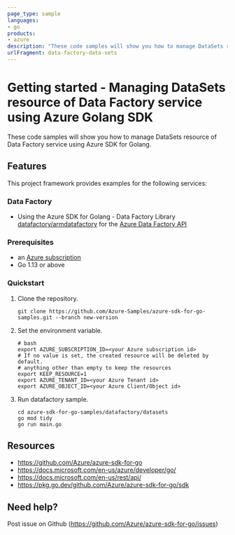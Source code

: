 ```yaml
---
page_type: sample
languages:
- go
products:
- azure
description: "These code samples will show you how to manage DataSets resource of Data Factory service using Azure SDK for Golang."
urlFragment: data-factory-data-sets
---
```


# Getting started - Managing DataSets resource of Data Factory service using Azure Golang SDK

These code samples will show you how to manage DataSets resource of Data Factory service using Azure SDK for Golang.

## Features

This project framework provides examples for the following services:

### Data Factory
* Using the Azure SDK for Golang - Data Factory Library [datafactory/armdatafactory](https://pkg.go.dev/github.com/Azure/azure-sdk-for-go/sdk/resourcemanager/datafactory/armdatafactory) for the [Azure Data Factory API](https://docs.microsoft.com/en-us/rest/api/datafactory/)

### Prerequisites
* an [Azure subscription](https://azure.microsoft.com)
* Go 1.13 or above

### Quickstart

1. Clone the repository.

    ```
    git clone https://github.com/Azure-Samples/azure-sdk-for-go-samples.git --branch new-version
    ```
   
2. Set the environment variable.

   ```
   # bash
   export AZURE_SUBSCRIPTION_ID=<your Azure subscription id> 
   # If no value is set, the created resource will be deleted by default.
   # anything other than empty to keep the resources
   export KEEP_RESOURCE=1 
   export AZURE_TENANT_ID=<your Azure Tenant id>          
   export AZURE_OBJECT_ID=<your Azure Client/Object id> 
   ```

3. Run datafactory sample.

    ```
    cd azure-sdk-for-go-samples/datafactory/datasets
    go mod tidy
    go run main.go
    ```
   
## Resources

- https://github.com/Azure/azure-sdk-for-go
- https://docs.microsoft.com/en-us/azure/developer/go/
- https://docs.microsoft.com/en-us/rest/api/
- https://pkg.go.dev/github.com/Azure/azure-sdk-for-go/sdk

## Need help?

Post issue on Github (https://github.com/Azure/azure-sdk-for-go/issues)
